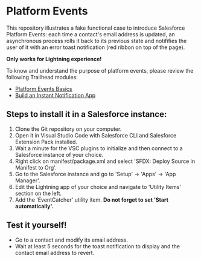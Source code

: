 # Platform Events

This repository illustrates a fake functional case to introduce Salesforce Platform Events: each time a contact's email address is updated, an asynchronous process rolls it back to its previous state and notififies the user of it with an error toast notification (red ribbon on top of the page).

**Only works for Lightning experience!**

To know and understand the purpose of platform events, please review the following Trailhead modules:
-   [Platform Events Basics](https://trailhead.salesforce.com/en/content/learn/modules/platform_events_basics)
-   [Build an Instant Notification App](https://trailhead.salesforce.com/en/content/learn/projects/workshop-platform-events)


## Steps to install it in a Salesforce instance:
1. Clone the Git repository on your computer.
2. Open it in Visual Studio Code with Salesforce CLI and Salesforce Extension Pack installed.
3. Wait a minute for the VSC plugins to initialize and then connect to a Salesforce instance of your choice.
4. Right click on manifest/package.xml and select 'SFDX: Deploy Source in Manifest to Org'.
5. Go to the Salesforce instance and go to 'Setup' -> 'Apps' -> 'App Manager'.
6. Edit the Lightning app of your choice and navigate to 'Utility Items' section on the left.
7. Add the 'EventCatcher' utility item. **Do not forget to set 'Start automatically'.**

## Test it yourself!
-   Go to a contact and modify its email address.
-   Wait at least 5 seconds for the toast notification to display and the contact email address to revert.
